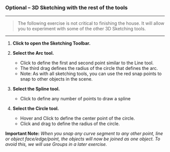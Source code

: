### Optional – 3D Sketching with the rest of the tools
---

> The following exercise is not critical to finishing the house. It will
allow you to experiment with some of the other 3D Sketching tools.

---

1. **Click to open the Sketching Toolbar.**

2. **Select the Arc tool.**
	- Click to define the first and second point similar to the Line tool.
	- The third drag defines the radius of the circle that defines the arc.
	- Note: As with all sketching tools, you can use the red snap points to snap to other objects in the scene.

3. **Select the Spline tool.**
    - Click to define any number of points to draw a spline

4. **Select the Circle tool.**
    - Hover and Click to define the center point of the circle.
    - Click and drag to define the radius of the circle.

**Important Note:** *When you snap any curve segment to any other point,
line or object face/edge/point, the objects will now be joined as one
object. To avoid this, we will use Groups in a later exercise.*
